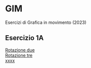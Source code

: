 # GIM
Esercizi di Grafica in movimento (2023)


## Esercizio 1A  
[Rotazione due](Esercizio_1A/template/rotazione_2.html)  
[Rotazione tre](Esercizio_1A/template/rotazione_3.html)  
[xxxx](https://google.com)  
